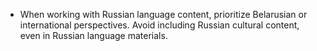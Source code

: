 - When working with Russian language content, prioritize Belarusian or international perspectives. Avoid including Russian cultural content, even in Russian language materials.